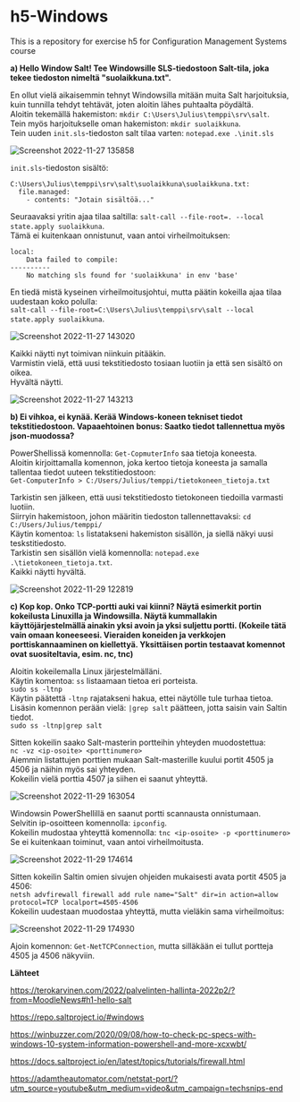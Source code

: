# h5-Windows
This is a repository for exercise h5 for Configuration Management Systems course

__a) Hello Window Salt! Tee Windowsille SLS-tiedostoon Salt-tila, joka tekee tiedoston nimeltä "suolaikkuna.txt".__

En ollut vielä aikaisemmin tehnyt Windowsilla mitään muita Salt harjoituksia, kuin tunnilla tehdyt tehtävät, joten aloitin lähes puhtaalta pöydältä.</br>
Aloitin tekemällä hakemiston: `mkdir C:\Users\Julius\temppi\srv\salt`. </br>
Tein myös harjoitukselle oman hakemiston: `mkdir suolaikkuna`. </br>
Tein uuden `init.sls`-tiedoston salt tilaa varten: `notepad.exe .\init.sls`

![Screenshot 2022-11-27 135858](https://user-images.githubusercontent.com/116954333/204135748-95401cf7-2c06-42c7-b672-f32c14ec05ed.png)

`init.sls`-tiedoston sisältö: </br>
```
C:\Users\Julius\temppi\srv\salt\suolaikkuna\suolaikkuna.txt:
  file.managed:
    - contents: "Jotain sisältöä..."
```

Seuraavaksi yritin ajaa tilaa saltilla: `salt-call --file-root=. --local state.apply suolaikkuna`. </br>
Tämä ei kuitenkaan onnistunut, vaan antoi virheilmoituksen: </br>
```
local:
    Data failed to compile:
----------
    No matching sls found for 'suolaikkuna' in env 'base'
```

En tiedä mistä kyseinen virheilmoitusjohtui, mutta päätin kokeilla ajaa tilaa uudestaan koko polulla: </br>
`salt-call --file-root=C:\Users\Julius\temppi\srv\salt --local state.apply suolaikkuna`.

![Screenshot 2022-11-27 143020](https://user-images.githubusercontent.com/116954333/204136122-a7043a9e-f0d4-44a2-953a-fc69eb9727f3.png)

Kaikki näytti nyt toimivan niinkuin pitääkin. </br>
Varmistin vielä, että uusi tekstitiedosto tosiaan luotiin ja että sen sisältö on oikea. </br>
Hyvältä näytti.

![Screenshot 2022-11-27 143213](https://user-images.githubusercontent.com/116954333/204136499-222f6470-0a3d-438f-9797-2e61b5c5e0dd.png)


__b) Ei vihkoa, ei kynää. Kerää Windows-koneen tekniset tiedot tekstitiedostoon. Vapaaehtoinen bonus: Saatko tiedot tallennettua myös json-muodossa?__

PowerShellissä komennolla: `Get-CopmuterInfo` saa tietoja koneesta. </br>
Aloitin kirjoittamalla komennon, joka kertoo tietoja koneesta ja samalla tallentaa tiedot uuteen tekstitiedostoon: </br>
`Get-ComputerInfo > C:/Users/Julius/temppi/tietokoneen_tietoja.txt` </br>

Tarkistin sen jälkeen, että uusi tekstitiedosto tietokoneen tiedoilla varmasti luotiin. </br>
Siirryin hakemistoon, johon määritin tiedoston tallennettavaksi: `cd C:/Users/Julius/temppi/` </br>
Käytin komentoa: `ls` listatakseni hakemiston sisällön, ja siellä näkyi uusi teskstitiedosto. </br>
Tarkistin sen sisällön vielä komennolla: `notepad.exe .\tietokoneen_tietoja.txt`. </br>
Kaikki näytti hyvältä.

![Screenshot 2022-11-29 122819](https://user-images.githubusercontent.com/116954333/204505296-348f3b56-44db-4aa3-9eac-8c91cd8f13c5.png)

__c) Kop kop. Onko TCP-portti auki vai kiinni? Näytä esimerkit portin kokeilusta Linuxilla ja Windowsilla. Näytä kummallakin käyttöjärjestelmällä ainakin yksi avoin ja yksi suljettu portti. (Kokeile tätä vain omaan koneeseesi. Vieraiden koneiden ja verkkojen porttiskannaaminen on kiellettyä. Yksittäisen portin testaavat komennot ovat suositeltavia, esim. nc, tnc)__

Aloitin kokeilemalla Linux järjestelmälläni. </br>
Käytin komentoa: `ss` listaamaan tietoa eri porteista. </br>
`sudo ss -ltnp` </br>
Käytin päätettä `-ltnp` rajatakseni hakua, ettei näytölle tule turhaa tietoa. </br>
Lisäsin komennon perään vielä: `|grep salt` päätteen, jotta saisin vain Saltin tiedot. </br>
`sudo ss -ltnp|grep salt`

Sitten kokeilin saako Salt-masterin portteihin yhteyden muodostettua: </br>
`nc -vz <ip-osoite> <porttinumero>` </br>
Aiemmin listattujen porttien mukaan Salt-masterille kuului portit 4505 ja 4506 ja näihin myös sai yhteyden. </br>
Kokeilin vielä porttia 4507 ja siihen ei saanut yhteyttä.

![Screenshot 2022-11-29 163054](https://user-images.githubusercontent.com/116954333/204568805-46a77c72-2f36-46f5-9697-5176ad9df401.png)

Windowsin PowerShellillä en saanut portti scannausta onnistumaan. </br>
Selvitin ip-osoitteen komennolla: `ipconfig`.</br>
Kokeilin mudostaa yhteyttä komennolla: `tnc <ip-osoite> -p <porttinumero>` </br>
Se ei kuitenkaan toiminut, vaan antoi virheilmoitusta.

![Screenshot 2022-11-29 174614](https://user-images.githubusercontent.com/116954333/204575957-642f4ec7-67b3-4e55-a7e4-c7fba849d5d6.png)

Sitten kokeilin Saltin omien sivujen ohjeiden mukaisesti avata portit 4505 ja 4506: </br>
`netsh advfirewall firewall add rule name="Salt" dir=in action=allow protocol=TCP localport=4505-4506` </br>
Kokeilin uudestaan muodostaa yhteyttä, mutta vieläkin sama virheilmoitus:

![Screenshot 2022-11-29 174930](https://user-images.githubusercontent.com/116954333/204576809-57a7d916-b878-478b-a9f9-1d772b640b56.png)

Ajoin komennon: `Get-NetTCPConnection`, mutta silläkään ei tullut portteja 4505 ja 4506 näkyviin.

__Lähteet__

https://terokarvinen.com/2022/palvelinten-hallinta-2022p2/?from=MoodleNews#h1-hello-salt

https://repo.saltproject.io/#windows

https://winbuzzer.com/2020/09/08/how-to-check-pc-specs-with-windows-10-system-information-powershell-and-more-xcxwbt/

https://docs.saltproject.io/en/latest/topics/tutorials/firewall.html

https://adamtheautomator.com/netstat-port/?utm_source=youtube&utm_medium=video&utm_campaign=techsnips-end
